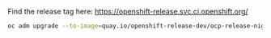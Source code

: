Find the release tag here: https://openshift-release.svc.ci.openshift.org/

```sh
oc adm upgrade --to-image=quay.io/openshift-release-dev/ocp-release-nightly:[RELEASE_TAG] --force=true
```
